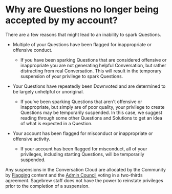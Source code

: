 # Why are Questions no longer being accepted by my account? #
There are a few reasons that might lead to
an inability to spark Questions.

- Multiple of your Questions have been flagged for inappropriate or 
  offensive conduct.
    - If you have been sparking Questions that are
      considered offensive or inappropriate you are
      not generating helpful Conversation, but rather distracting
      from real Conversation. This will result in the
      temporary suspension of your privilege to spark Questions.

- Your Questions have repeatedly been Downvoted and are
  determined to be largely unhelpful or unoriginal.
    - If you've been sparking Questions that aren't offensive
      or inappropriate, but simply are of poor quality, your privilege to create
      Questions may be temporarily suspended. In this case, we suggest
      reading through some other Questions and Solutions to get
      an idea of what is expected in a Question.


- Your account has been flagged for misconduct or inappropriate or offensive 
  activity.
    - If your account has been flagged for misconduct, all
      of your privileges, including starting Questions,
      will be temporarily suspended.

Any suspensions in the Conversation Cloud are allocated by the Community
by [Flagging][1] content and the [Admin Council][2] voting in a two-thirds 
agreement. Sagebrew staff does not have the power to reinstate privileges 
prior to the completion of a suspension. 


[1]: /help/privileges/flagging/
[2]: /help/reputation/admin_council/